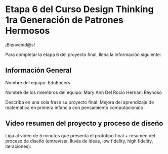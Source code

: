 # Etapa 6 del Curso Design Thinking 1ra Generación de Patrones Hermosos

¡Bienvenid@s!

Para completar la etapa 6 del proyecto final, llena la información siguiente:

## Información General

Nombre del equipo: EduEncers

Nombre de los miembros del equipo: Mary Ann Del Rocio Hernani Reynoso

Describa en una sola frase su proyecto final: Mejora del aprendizaje de matemática en primera infancia con pensamiento computacionala

## Video resumen del proyecto y proceso de diseño

Liga al video de 5 minutos que presenta el prototipo final + resumen del proceso de diseño (entrevista, lluvia de ideas, low fidelity, high fidelity, iteraciones): 
